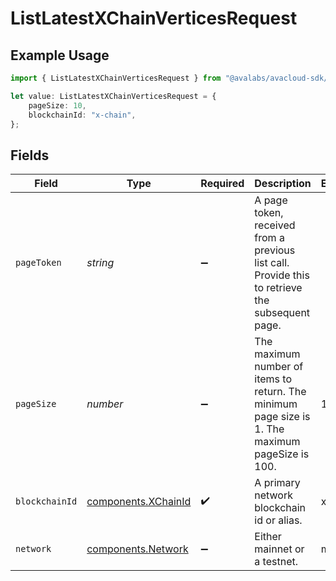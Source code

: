 # ListLatestXChainVerticesRequest

## Example Usage

```typescript
import { ListLatestXChainVerticesRequest } from "@avalabs/avacloud-sdk/models/operations";

let value: ListLatestXChainVerticesRequest = {
    pageSize: 10,
    blockchainId: "x-chain",
};
```

## Fields

| Field                                                                                           | Type                                                                                            | Required                                                                                        | Description                                                                                     | Example                                                                                         |
| ----------------------------------------------------------------------------------------------- | ----------------------------------------------------------------------------------------------- | ----------------------------------------------------------------------------------------------- | ----------------------------------------------------------------------------------------------- | ----------------------------------------------------------------------------------------------- |
| `pageToken`                                                                                     | *string*                                                                                        | :heavy_minus_sign:                                                                              | A page token, received from a previous list call. Provide this to retrieve the subsequent page. |                                                                                                 |
| `pageSize`                                                                                      | *number*                                                                                        | :heavy_minus_sign:                                                                              | The maximum number of items to return. The minimum page size is 1. The maximum pageSize is 100. | 10                                                                                              |
| `blockchainId`                                                                                  | [components.XChainId](../../models/components/xchainid.md)                                      | :heavy_check_mark:                                                                              | A primary network blockchain id or alias.                                                       | x-chain                                                                                         |
| `network`                                                                                       | [components.Network](../../models/components/network.md)                                        | :heavy_minus_sign:                                                                              | Either mainnet or a testnet.                                                                    | mainnet                                                                                         |
